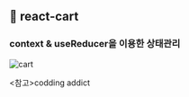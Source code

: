 ## 🛒 react-cart
### context & useReducer을 이용한 상태관리 

![cart](https://user-images.githubusercontent.com/74355328/132932114-ddd9fae7-a1f0-44c6-a006-7f7c793d80af.png)

<참고>codding addict
